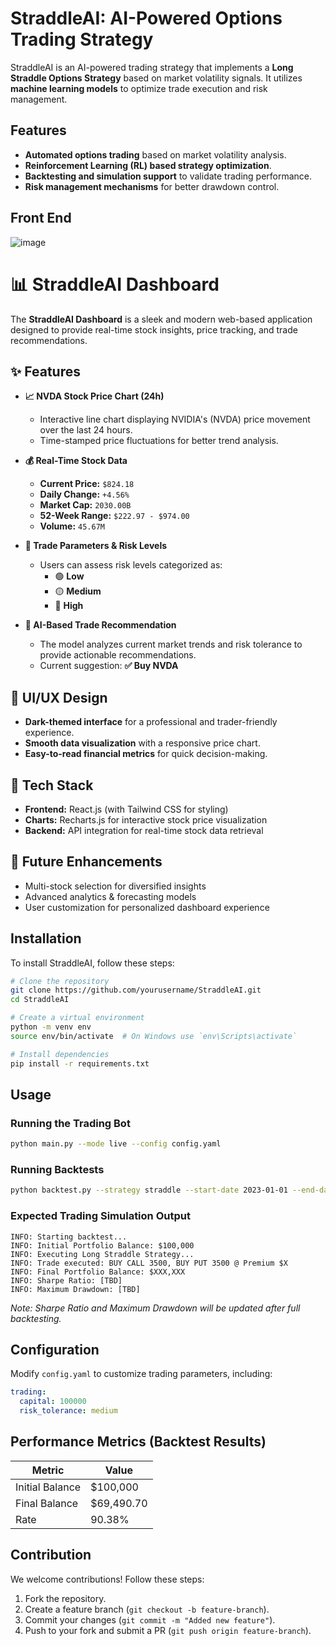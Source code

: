 # StraddleAI: AI-Powered Options Trading Strategy

StraddleAI is an AI-powered trading strategy that implements a **Long Straddle Options Strategy** based on market volatility signals. It utilizes **machine learning models** to optimize trade execution and risk management.

## Features

- **Automated options trading** based on market volatility analysis.
- **Reinforcement Learning (RL) based strategy optimization**.
- **Backtesting and simulation support** to validate trading performance.
- **Risk management mechanisms** for better drawdown control.

## Front End

![image](https://github.com/user-attachments/assets/aba32ac6-d525-46dd-940d-9f2294b515df)

# 📊 StraddleAI Dashboard

The **StraddleAI Dashboard** is a sleek and modern web-based application designed to provide real-time stock insights, price tracking, and trade recommendations.

## ✨ Features

- **📈 NVDA Stock Price Chart (24h)**  
  - Interactive line chart displaying NVIDIA's (NVDA) price movement over the last 24 hours.
  - Time-stamped price fluctuations for better trend analysis.

- **💰 Real-Time Stock Data**  
  - **Current Price:** `$824.18`  
  - **Daily Change:** `+4.56%`  
  - **Market Cap:** `2030.00B`  
  - **52-Week Range:** `$222.97 - $974.00`  
  - **Volume:** `45.67M`  

- **🔎 Trade Parameters & Risk Levels**  
  - Users can assess risk levels categorized as:
    - 🟢 **Low**
    - 🟡 **Medium**
    - 🔴 **High**
  
- **🤖 AI-Based Trade Recommendation**  
  - The model analyzes current market trends and risk tolerance to provide actionable recommendations.
  - Current suggestion: **✅ Buy NVDA**  

## 🎨 UI/UX Design

- **Dark-themed interface** for a professional and trader-friendly experience.
- **Smooth data visualization** with a responsive price chart.
- **Easy-to-read financial metrics** for quick decision-making.

## 🚀 Tech Stack

- **Frontend:** React.js (with Tailwind CSS for styling)
- **Charts:** Recharts.js for interactive stock price visualization
- **Backend:** API integration for real-time stock data retrieval

## 📌 Future Enhancements

- Multi-stock selection for diversified insights
- Advanced analytics & forecasting models
- User customization for personalized dashboard experience



## Installation

To install StraddleAI, follow these steps:

```sh
# Clone the repository
git clone https://github.com/yourusername/StraddleAI.git
cd StraddleAI

# Create a virtual environment
python -m venv env
source env/bin/activate  # On Windows use `env\Scripts\activate`

# Install dependencies
pip install -r requirements.txt
```

## Usage

### Running the Trading Bot
```sh
python main.py --mode live --config config.yaml
```

### Running Backtests
```sh
python backtest.py --strategy straddle --start-date 2023-01-01 --end-date 2023-12-31
```

### Expected Trading Simulation Output
```
INFO: Starting backtest...
INFO: Initial Portfolio Balance: $100,000
INFO: Executing Long Straddle Strategy...
INFO: Trade executed: BUY CALL 3500, BUY PUT 3500 @ Premium $X
INFO: Final Portfolio Balance: $XXX,XXX
INFO: Sharpe Ratio: [TBD]
INFO: Maximum Drawdown: [TBD]
```
*Note: Sharpe Ratio and Maximum Drawdown will be updated after full backtesting.*

## Configuration

Modify `config.yaml` to customize trading parameters, including:
```yaml
trading:
  capital: 100000
  risk_tolerance: medium
```

## Performance Metrics (Backtest Results)
| Metric             | Value |
|--------------------|-------|
| Initial Balance   | $100,000 |
| Final Balance     | $69,490.70 |
| Rate | 90.38% |

## Contribution

We welcome contributions! Follow these steps:

1. Fork the repository.
2. Create a feature branch (`git checkout -b feature-branch`).
3. Commit your changes (`git commit -m "Added new feature"`).
4. Push to your fork and submit a PR (`git push origin feature-branch`).

